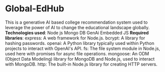 # Global-EdHub
This is a generative AI based college recommendation system used to leverage the power of AI to change the educational landscape globally.
**Technologies used**:
Node js
Mongo DB
GenAi
Embedded JS
**Required libraries**:
express: A web framework for Node.js.
bcrypt: A library for hashing passwords.
openai: A Python library typically used within Python projects to interact with OpenAI's API.
fs: The file system module in Node.js, used here with promises for async file operations.
mongoose: An ODM (Object Data Modeling) library for MongoDB and Node.js, used to interact with MongoDB.
http: The built-in Node.js library for creating HTTP servers.



